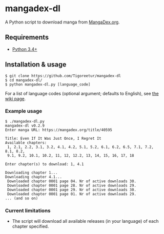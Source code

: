 # mangadex-dl

A Python script to download manga from [MangaDex.org](https://mangadex.org).

## Requirements
  * [Python 3.4+](https://www.python.org/downloads/)

## Installation & usage
```
$ git clone https://github.com/Tigoreetur/mangadex-dl
$ cd mangadex-dl/
$ python mangadex-dl.py [language_code]
```

For a list of language codes (optional argument; defaults to English), see [the wiki page](https://github.com/frozenpandaman/mangadex-dl/wiki/language-codes).

### Example usage
```
$ ./mangadex-dl.py
mangadex-dl v0.2.9
Enter manga URL: https://mangadex.org/title/40595

Title: Even If It Was Just Once, I Regret It
Available chapters:
 1, 2.1, 2.2, 3.1, 3.2, 4.1, 4.2, 5.1, 5.2, 6.1, 6.2, 6.5, 7.1, 7.2, 8.1, 8.2,
 9.1, 9.2, 10.1, 10.2, 11, 12, 12.2, 13, 14, 15, 16, 17, 18

Enter chapter(s) to download: 1, 4.1     

Downloading chapter 1...
Downloading chapter 4.1...
 Downloaded chapter 0001 page 04. Nr of active downloads 30.
 Downloaded chapter 0001 page 28. Nr of active downloads 29.
 Downloaded chapter 0001 page 29. Nr of active downloads 30.
 Downloaded chapter 0001 page 01. Nr of active downloads 29.
... (and so on)
```

### Current limitations
 * The script will download all available releases (in your language) of each chapter specified.
